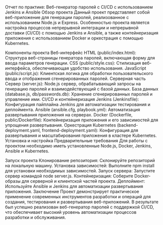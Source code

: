 Отчет по практике: Веб-генератор паролей с CI/CD с использованием Jenkins и Ansible
Обзор проекта
Данный проект представляет собой веб-приложение для генерации паролей, реализованное с использованием Node.js и Express. Особенностью проекта является настройка процессов непрерывной интеграции и непрерывной доставки (CI/CD) с помощью Jenkins и Ansible, а также контейнеризация приложения с использованием Docker и оркестрация с помощью Kubernetes.

Компоненты проекта
Веб-интерфейс
HTML (public/index.html): Структура веб-страницы генератора паролей, включающая форму для ввода параметров генерации.
CSS (public/style.css): Стилизация веб-интерфейса, обеспечивающая удобство использования.
JavaScript (public/script.js): Клиентская логика для обработки пользовательского ввода и отображения сгенерированных паролей.
Серверная часть
Сервер (server.js): Node.js сервер, обрабатывающий запросы на генерацию паролей и взаимодействующий с базой данных.
База данных (database.js, db/passwords.db): Хранение сгенерированных паролей и управление ими.
CI/CD и контейнеризация
Jenkins (Jenkinsfile): Конфигурация пайплайна Jenkins для автоматизации тестирования и деплоймента.
Ansible (ansible.cfg, playbook.yml): Автоматизация развертывания приложения на серверах.
Docker (Dockerfile, public/Dockerfile): Контейнеризация приложения и его зависимостей для упрощения развертывания.
Оркестрация
Kubernetes (backend-deployment.yaml, frontend-deployment.yaml): Конфигурация для развертывания и масштабирования приложения в кластере Kubernetes.
Установка и настройка
Предварительные требования
Для работы с проектом необходимо иметь установленные Node.js, Docker, Jenkins, Ansible и Kubernetes.

Запуск проекта
Клонирование репозитория: Склонируйте репозиторий на локальную машину.
Установка зависимостей: Выполните npm install для установки необходимых зависимостей.
Запуск сервера: Запустите сервер командой node server.js.
Контейнеризация: Соберите Docker-образы для серверной и клиентской частей проекта.
Деплоймент: Используйте Ansible и Jenkins для автоматизации развертывания приложения.
Заключение
Проект демонстрирует практическое применение современных инструментов разработки и операций для создания, тестирования и развертывания веб-приложений. В результате был успешно реализован веб-генератор паролей с поддержкой CI/CD, что обеспечивает высокий уровень автоматизации процессов разработки и обслуживания.

